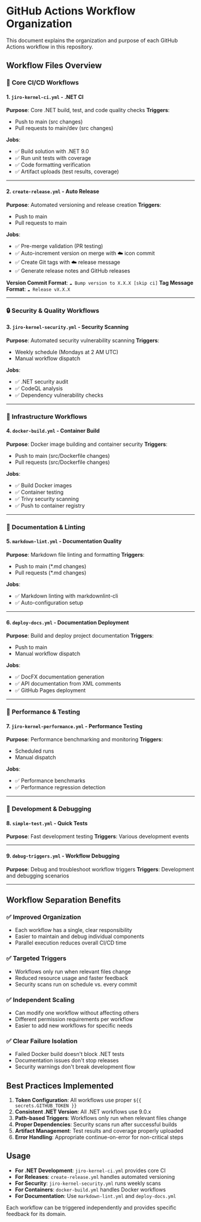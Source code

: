 # GitHub Actions Workflow Organization

This document explains the organization and purpose of each GitHub Actions workflow in this repository.

## Workflow Files Overview

### 🚀 **Core CI/CD Workflows**

#### 1. `jiro-kernel-ci.yml` - .NET CI

**Purpose**: Core .NET build, test, and code quality checks
**Triggers**:

- Push to main (src changes)
- Pull requests to main/dev (src changes)

**Jobs**:

- ✅ Build solution with .NET 9.0
- ✅ Run unit tests with coverage
- ✅ Code formatting verification
- ✅ Artifact uploads (test results, coverage)

---

#### 2. `create-release.yml` - Auto Release

**Purpose**: Automated versioning and release creation
**Triggers**:

- Push to main
- Pull requests to main

**Jobs**:

- ✅ Pre-merge validation (PR testing)
- ✅ Auto-increment version on merge with ☁️ icon commit
- ✅ Create Git tags with ☁️ release message
- ✅ Generate release notes and GitHub releases

**Version Commit Format**: `☁️ Bump version to X.X.X [skip ci]`
**Tag Message Format**: `☁️ Release vX.X.X`

---

### 🔒 **Security & Quality Workflows**

#### 3. `jiro-kernel-security.yml` - Security Scanning

**Purpose**: Automated security vulnerability scanning
**Triggers**:

- Weekly schedule (Mondays at 2 AM UTC)
- Manual workflow dispatch

**Jobs**:

- ✅ .NET security audit
- ✅ CodeQL analysis
- ✅ Dependency vulnerability checks

---

### 🐳 **Infrastructure Workflows**

#### 4. `docker-build.yml` - Container Build

**Purpose**: Docker image building and container security
**Triggers**:

- Push to main (src/Dockerfile changes)
- Pull requests (src/Dockerfile changes)

**Jobs**:

- ✅ Build Docker images
- ✅ Container testing
- ✅ Trivy security scanning
- ✅ Push to container registry

---

### 📝 **Documentation & Linting**

#### 5. `markdown-lint.yml` - Documentation Quality

**Purpose**: Markdown file linting and formatting
**Triggers**:

- Push to main (*.md changes)
- Pull requests (*.md changes)

**Jobs**:

- ✅ Markdown linting with markdownlint-cli
- ✅ Auto-configuration setup

---

#### 6. `deploy-docs.yml` - Documentation Deployment

**Purpose**: Build and deploy project documentation
**Triggers**:

- Push to main
- Manual workflow dispatch

**Jobs**:

- ✅ DocFX documentation generation
- ✅ API documentation from XML comments
- ✅ GitHub Pages deployment

---

### 🔧 **Performance & Testing**

#### 7. `jiro-kernel-performance.yml` - Performance Testing

**Purpose**: Performance benchmarking and monitoring
**Triggers**:

- Scheduled runs
- Manual dispatch

**Jobs**:

- ✅ Performance benchmarks
- ✅ Performance regression detection

---

### 🐛 **Development & Debugging**

#### 8. `simple-test.yml` - Quick Tests

**Purpose**: Fast development testing
**Triggers**: Various development events

---

#### 9. `debug-triggers.yml` - Workflow Debugging

**Purpose**: Debug and troubleshoot workflow triggers
**Triggers**: Development and debugging scenarios

---

## Workflow Separation Benefits

### ✅ **Improved Organization**

- Each workflow has a single, clear responsibility
- Easier to maintain and debug individual components
- Parallel execution reduces overall CI/CD time

### ✅ **Targeted Triggers**

- Workflows only run when relevant files change
- Reduced resource usage and faster feedback
- Security scans run on schedule vs. every commit

### ✅ **Independent Scaling**

- Can modify one workflow without affecting others
- Different permission requirements per workflow
- Easier to add new workflows for specific needs

### ✅ **Clear Failure Isolation**

- Failed Docker build doesn't block .NET tests
- Documentation issues don't stop releases
- Security warnings don't break development flow

## Best Practices Implemented

1. **Token Configuration**: All workflows use proper `${{ secrets.GITHUB_TOKEN }}`
2. **Consistent .NET Version**: All .NET workflows use 9.0.x
3. **Path-based Triggers**: Workflows only run when relevant files change
4. **Proper Dependencies**: Security scans run after successful builds
5. **Artifact Management**: Test results and coverage properly uploaded
6. **Error Handling**: Appropriate continue-on-error for non-critical steps

## Usage

- **For .NET Development**: `jiro-kernel-ci.yml` provides core CI
- **For Releases**: `create-release.yml` handles automated versioning
- **For Security**: `jiro-kernel-security.yml` runs weekly scans
- **For Containers**: `docker-build.yml` handles Docker workflows
- **For Documentation**: Use `markdown-lint.yml` and `deploy-docs.yml`

Each workflow can be triggered independently and provides specific feedback for its domain.
